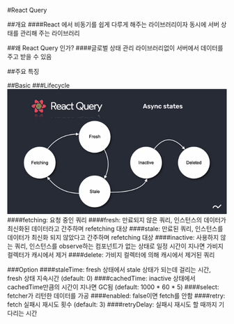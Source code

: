 #React Query

##개요
####React 에서 비동기를 쉽게 다루게 해주는 라이브러리이자 동시에 서버 상태를 관리해 주는 라이브러리


##왜 React Query 인가?
####글로벌 상태 관리 라이브러리없이 서버에서 데이터를 주고 받을 수 있음

##주요 특징


##Basic
###Lifecycle
![img_3.png](img_3.png)
####fetching: 요청 중인 쿼리
####fresh: 만료되지 않은 쿼리, 인스턴스의 데이터가 최신화된 데이터라고 간주하며 refetching 대상
####stale: 만료된 쿼리, 인스턴스를 데이터가 최신화 되지 않았다고 간주하며 refetching 대상
####inactive: 사용하지 않는 쿼리, 인스턴스를 observe하는 컴포넌트가 없는 상태로 일정 시간이 지나면 가비지 컬렉터가 캐시에서 제거
####delete: 가비지 컬렉터에 의해 캐시에서 제거된 쿼리

###Option
####staleTime: fresh 상태에서 stale 상태가 되는데 걸리는 시간, fresh 상태 지속시간 (default: 0)
####cachedTime: inactive 상태에서 cachedTime만큼의 시간이 지나면 GC됨 (default: 1000 * 60 * 5)
####select: fetcher가 리턴한 데이터를 가공
####enabled: false이면 fetch를 안함
####retry: fetch 실패시 재시도 횟수 (default: 3)
####retryDelay: 실패시 재시도 할 때까지 기다리는 시간

